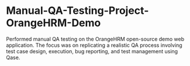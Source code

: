 # Manual-QA-Testing-Project-OrangeHRM-Demo
Performed manual QA testing on the OrangeHRM open-source demo web application. The focus was on replicating a realistic QA process involving test case design, execution, bug reporting, and test management using Qase.
